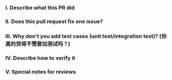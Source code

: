 <!-- 
Please make sure you have read and understood the contributing guidelines;
https://github.com/dragonfly/blob/master/CONTRIBUTING.md -->

### Ⅰ. Describe what this PR did


### Ⅱ. Does this pull request fix one issue?
<!--If that, add "fixes #xxxx" below in the next line, for example, fixes #15. Otherwise, add "NONE" -->


### Ⅲ. Why don't you add test cases (unit test/integration test)? (你真的觉得不需要加测试吗？)



### Ⅳ. Describe how to verify it


### Ⅴ. Special notes for reviews


